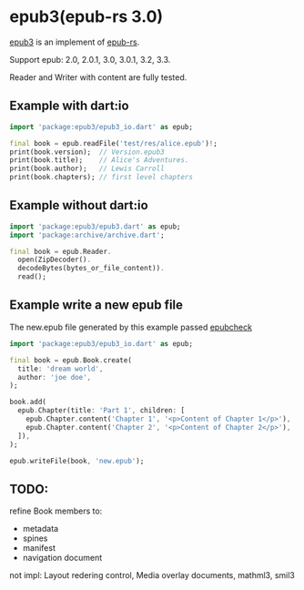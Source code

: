 # epub3(epub-rs 3.0)

[epub3](https://github.com/pedia/epub3) is an implement of [epub-rs](https://www.w3.org/TR/epub-rs/).

Support epub: 2.0, 2.0.1, 3.0, 3.0.1, 3.2, 3.3.

Reader and Writer with content are fully tested.

## Example with dart:io
```dart
import 'package:epub3/epub3_io.dart' as epub;

final book = epub.readFile('test/res/alice.epub')!;
print(book.version);  // Version.epub3
print(book.title);    // Alice's Adventures.
print(book.author);   // Lewis Carroll
print(book.chapters); // first level chapters
```

## Example without dart:io
```dart
import 'package:epub3/epub3.dart' as epub;
import 'package:archive/archive.dart';

final book = epub.Reader.
  open(ZipDecoder().
  decodeBytes(bytes_or_file_content)).
  read();
```

## Example write a new epub file

The new.epub file generated by this example passed [epubcheck](https://www.w3.org/publishing/epubcheck/)

```dart
import 'package:epub3/epub3_io.dart' as epub;

final book = epub.Book.create(
  title: 'dream world',
  author: 'joe doe',
);

book.add(
  epub.Chapter(title: 'Part 1', children: [
    epub.Chapter.content('Chapter 1', '<p>Content of Chapter 1</p>'),
    epub.Chapter.content('Chapter 2', '<p>Content of Chapter 2</p>'),
  ]),
);

epub.writeFile(book, 'new.epub');
```

## TODO:
refine Book members to:
- metadata
- spines
- manifest
- navigation document

not impl: Layout redering control, Media overlay documents, mathml3, smil3
